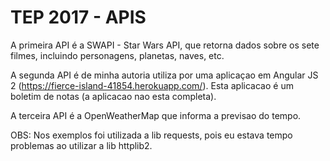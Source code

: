 # TEP 2017 - APIS

A primeira API é a SWAPI - Star Wars API, que retorna dados sobre os sete filmes, incluindo personagens, planetas, naves, etc.

A segunda API é de minha autoria utiliza por uma aplicaçao em Angular JS 2 (https://fierce-island-41854.herokuapp.com/). Esta aplicacao é um boletim de notas (a aplicacao nao esta completa).

A terceira API é a OpenWeatherMap que informa a previsao do tempo.

OBS: Nos exemplos foi utilizada a lib requests, pois eu estava tempo problemas ao utilizar a lib httplib2.